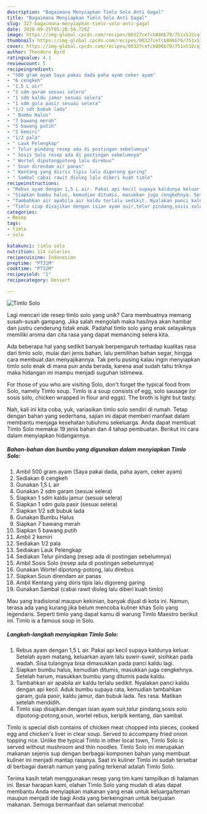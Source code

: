 ```yaml
---
description: "Bagaimana Menyiapkan Timlo Solo Anti Gagal"
title: "Bagaimana Menyiapkan Timlo Solo Anti Gagal"
slug: 327-bagaimana-menyiapkan-timlo-solo-anti-gagal
date: 2020-09-25T05:28:54.728Z
image: https://img-global.cpcdn.com/recipes/00327cefcb806b70/751x532cq70/timlo-solo-foto-resep-utama.jpg
thumbnail: https://img-global.cpcdn.com/recipes/00327cefcb806b70/751x532cq70/timlo-solo-foto-resep-utama.jpg
cover: https://img-global.cpcdn.com/recipes/00327cefcb806b70/751x532cq70/timlo-solo-foto-resep-utama.jpg
author: Theodore Byrd
ratingvalue: 4.1
reviewcount: 5
recipeingredient:
- "500 gram ayam Saya pakai dada paha ayam ceker ayam"
- "6 cengkeh"
- "1,5 L air"
- "2 sdm garam sesuai selera"
- "1 sdm kaldu jamur sesuai selera"
- "1 sdm gula pasir sesuai selera"
- "1/2 sdt bubuk lada"
- " Bumbu Halus"
- "7 bawang merah"
- "5 bawang putih"
- "2 kemiri"
- "1/2 pala"
- " Lauk Pelengkap"
- " Telur pindang resep ada di postingan sebelumnya"
- " Sosis Solo resep ada di postingan sebelumnya"
- " Wortel dipotongpotong lalu direbus"
- " Soun direndam air panas"
- " Kentang yang diiris tipis lalu digoreng garing"
- " Sambal cabai rawit diuleg lalu diberi kuah timlo"
recipeinstructions:
- "Rebus ayam dengan 1,5 L air. Pakai api kecil supaya kaldunya keluar. Setelah ayam matang, keluarkan ayam lalu suwir-suwir, sisihkan pada wadah. Sisa tulangnya bisa dimasukkan pada panci kaldu lagi."
- "Siapkan bumbu halus, kemudian ditumis, masukkan juga cengkehnya. Setelah harum, masukkan bumbu yang ditumis pada kaldu."
- "Tambahkan air apabila air kaldu terlalu sedikit. Nyalakan panci kaldu dengan api kecil. Aduk bumbu supaya rata, kemudian tambahkan garam, gula pasir, kaldu jamur, dan bubuk lada. Tes rasa. Matikan setelah mendidih."
- "Timlo siap disajikan dengan isian ayam suir,telur pindang,sosis solo dipotong-potong,soun, wortel rebus, keripik kentang, dan sambal."
categories:
- Resep
tags:
- timlo
- solo

katakunci: timlo solo 
nutrition: 114 calories
recipecuisine: Indonesian
preptime: "PT31M"
cooktime: "PT32M"
recipeyield: "1"
recipecategory: Dessert

---
```



![Timlo Solo](https://img-global.cpcdn.com/recipes/00327cefcb806b70/751x532cq70/timlo-solo-foto-resep-utama.jpg)

Lagi mencari ide resep timlo solo yang unik? Cara membuatnya memang susah-susah gampang. Jika salah mengolah maka hasilnya akan hambar dan justru cenderung tidak enak. Padahal timlo solo yang enak selayaknya memiliki aroma dan cita rasa yang dapat memancing selera kita.

Ada beberapa hal yang sedikit banyak berpengaruh terhadap kualitas rasa dari timlo solo, mulai dari jenis bahan, lalu pemilihan bahan segar, hingga cara membuat dan menyajikannya. Tak perlu pusing kalau ingin menyiapkan timlo solo enak di mana pun anda berada, karena asal sudah tahu triknya maka hidangan ini mampu menjadi suguhan istimewa.

For those of you who are visiting Solo, don&#39;t forget the typical food from Solo, namely Timlo soup. Timlo is a soup consists of egg, solo sausage (or sosis solo, chicken wrapped in flour and eggs). The broth is light but tasty.


Nah, kali ini kita coba, yuk, variasikan timlo solo sendiri di rumah. Tetap dengan bahan yang sederhana, sajian ini dapat memberi manfaat dalam membantu menjaga kesehatan tubuhmu sekeluarga. Anda dapat membuat Timlo Solo memakai 19 jenis bahan dan 4 tahap pembuatan. Berikut ini cara dalam menyiapkan hidangannya.

<!--inarticleads1-->

##### Bahan-bahan dan bumbu yang digunakan dalam menyiapkan Timlo Solo:

1. Ambil 500 gram ayam (Saya pakai dada, paha ayam, ceker ayam)
1. Sediakan 6 cengkeh
1. Gunakan 1,5 L air
1. Gunakan 2 sdm garam (sesuai selera)
1. Siapkan 1 sdm kaldu jamur (sesuai selera)
1. Siapkan 1 sdm gula pasir (sesuai selera)
1. Siapkan 1/2 sdt bubuk lada
1. Gunakan  Bumbu Halus
1. Siapkan 7 bawang merah
1. Siapkan 5 bawang putih
1. Ambil 2 kemiri
1. Sediakan 1/2 pala
1. Sediakan  Lauk Pelengkap
1. Sediakan  Telur pindang (resep ada di postingan sebelumnya)
1. Ambil  Sosis Solo (resep ada di postingan sebelumnya)
1. Gunakan  Wortel dipotong-potong, lalu direbus
1. Siapkan  Soun direndam air panas
1. Ambil  Kentang yang diiris tipis lalu digoreng garing
1. Gunakan  Sambal (cabai rawit diuleg lalu diberi kuah timlo)


Mau yang tradisional maupun kekinian, banyak dijual di kota ini. Namun, terasa ada yang kurang jika belum mencoba kuliner khas Solo yang legendaris. Seperti timlo yang dapat kamu di warung Timlo Maestro berikut ini. Timlo is a famous soup in Solo. 

<!--inarticleads2-->

##### Langkah-langkah menyiapkan Timlo Solo:

1. Rebus ayam dengan 1,5 L air. Pakai api kecil supaya kaldunya keluar. Setelah ayam matang, keluarkan ayam lalu suwir-suwir, sisihkan pada wadah. Sisa tulangnya bisa dimasukkan pada panci kaldu lagi.
1. Siapkan bumbu halus, kemudian ditumis, masukkan juga cengkehnya. Setelah harum, masukkan bumbu yang ditumis pada kaldu.
1. Tambahkan air apabila air kaldu terlalu sedikit. Nyalakan panci kaldu dengan api kecil. Aduk bumbu supaya rata, kemudian tambahkan garam, gula pasir, kaldu jamur, dan bubuk lada. Tes rasa. Matikan setelah mendidih.
1. Timlo siap disajikan dengan isian ayam suir,telur pindang,sosis solo dipotong-potong,soun, wortel rebus, keripik kentang, dan sambal.


Timlo is special dish contains of chicken meat chopped into pieces, cooked egg and chicken&#39;s liver in clear soup. Served to accompany fried onion topping rice. Unlike the typical Timlo in other local town, Timlo Solo is served without mushroom and thin noodles. Timlo Solo ini merupakan makanan sejenis sup dengan berbagai komponen bahan yang membuat kuliner ini menjadi mantap rasanya. Saat ini kuliner Timlo ini sudah tersebar di berbagai daerah namun yang paling terkenal adalah Timlo Solo. 

Terima kasih telah menggunakan resep yang tim kami tampilkan di halaman ini. Besar harapan kami, olahan Timlo Solo yang mudah di atas dapat membantu Anda menyiapkan makanan yang enak untuk keluarga/teman maupun menjadi ide bagi Anda yang berkeinginan untuk berjualan makanan. Semoga bermanfaat dan selamat mencoba!
